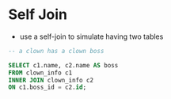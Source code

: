 # Self Join

- use a self-join to simulate having two tables

```sql
-- a clown has a clown boss

SELECT c1.name, c2.name AS boss
FROM clown_info c1
INNER JOIN clown_info c2
ON c1.boss_id = c2.id;
```
